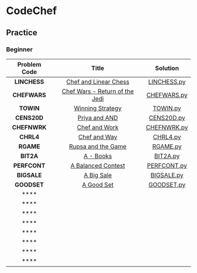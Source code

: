 # CodeChef

## Practice

### Beginner

| Problem Code  | Title  | Solution  |
| :------------: | :------------: | :------------: |
| **LINCHESS**  | [Chef and Linear Chess](https://www.codechef.com/problems/LINCHESS "Chef and Linear Chess")  | [LINCHESS.py](https://github.com/anubhab-code/CodeChef/blob/master/Practice/Beginner/LINCHESS.py "LINCHESS.py")  |
| **CHEFWARS**  | [Chef Wars - Return of the Jedi](https://www.codechef.com/problems/CHEFWARS "Chef Wars - Return of the Jedi")  | [CHEFWARS.py](https://github.com/anubhab-code/CodeChef/blob/master/Practice/Beginner/CHEFWARS.py "CHEFWARS.py")  |
| **TOWIN**  | [Winning Strategy](https://www.codechef.com/problems/TOWIN "Winning Strategy")  | [TOWIN.py](https://github.com/anubhab-code/CodeChef/blob/master/Practice/Beginner/TOWIN.py "TOWIN.py")  |
| **CENS20D**  | [Priya and AND](https://www.codechef.com/problems/CENS20D "Priya and AND")  | [CENS20D.py](https://github.com/anubhab-code/CodeChef/blob/master/Practice/Beginner/CENS20D.py "CENS20D.py")  |
| **CHEFNWRK**  | [Chef and Work](https://www.codechef.com/problems/CHEFNWRK "Chef and Work")  | [CHEFNWRK.py](https://github.com/anubhab-code/CodeChef/blob/master/Practice/Beginner/CHEFNWRK.py "CHEFNWRK.py")  |
| **CHRL4**  | [Chef and Way](https://www.codechef.com/problems/CHRL4 "Chef and Way")  | [CHRL4.py](https://github.com/anubhab-code/CodeChef/blob/master/Practice/Beginner/CHRL4.py "CHRL4.py")  |
| **RGAME**  | [Rupsa and the Game](https://www.codechef.com/problems/RGAME "Rupsa and the Game")  | [RGAME.py](https://github.com/anubhab-code/CodeChef/blob/master/Practice/Beginner/RGAME.py "RGAME.py")  |
| **BIT2A**  | [A - Books](https://www.codechef.com/problems/BIT2A "A - Books")  | [BIT2A.py](https://github.com/anubhab-code/CodeChef/blob/master/Practice/Beginner/BIT2A.py "BIT2A.py")  |
| **PERFCONT**  | [A Balanced Contest](https://www.codechef.com/problems/PERFCONT "A Balanced Contest")  | [PERFCONT.py](https://github.com/anubhab-code/CodeChef/blob/master/Practice/Beginner/PERFCONT.py "PERFCONT.py")  |
| **BIGSALE**  | [A Big Sale](https://www.codechef.com/problems/BIGSALE "A Big Sale")  | [BIGSALE.py](https://github.com/anubhab-code/CodeChef/blob/master/Practice/Beginner/BIGSALE.py "BIGSALE.py")  |
| **GOODSET**  | [A Good Set](https://www.codechef.com/problems/GOODSET "A Good Set")  | [GOODSET.py](https://github.com/anubhab-code/CodeChef/blob/master/Practice/Beginner/GOODSET.py "GOODSET.py")  |
| ****  |   |   |
| ****  |   |   |
| ****  |   |   |
| ****  |   |   |
| ****  |   |   |
| ****  |   |   |
| ****  |   |   |
| ****  |   |   |

